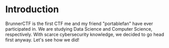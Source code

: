 # Introduction
BrunnerCTF is the first CTF me and my friend "portablefan" have ever participated in. We are studying Data Science and Computer Science, respectively. With scarce cybersecurity knowledge, we decided to go head first anyway. Let's see how we did!
